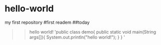 # hello-world
my first repository
#first readem
##today
>>hello world!
'public class demo{
  public static void main(String args[]){
    System.out.println("hello world!");
    }
    }
'
